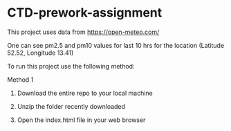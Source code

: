 # CTD-prework-assignment

This project uses data from https://open-meteo.com/

One can see pm2.5 and pm10 values for last 10 hrs for the location (Latitude 52.52, Longitude 13.41)

To run this project use the following method:

Method 1
1) Download the entire repo to your local machine

2) Unzip the folder recently downloaded

3) Open the index.html file in your web browser
